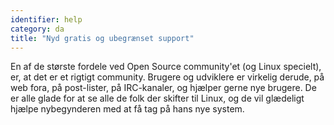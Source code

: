 ```yaml
---
identifier: help
category: da
title: "Nyd gratis og ubegrænset support"
---
```


En af de største fordele ved Open Source community'et (og Linux specielt), er, at det er et rigtigt community. Brugere og udviklere er virkelig derude, på web fora, på post-lister, på IRC-kanaler, og hjælper gerne nye brugere. De er alle glade for at se alle de folk der skifter til Linux, og de vil glædeligt hjælpe nybegynderen med at få tag på hans nye system. 





